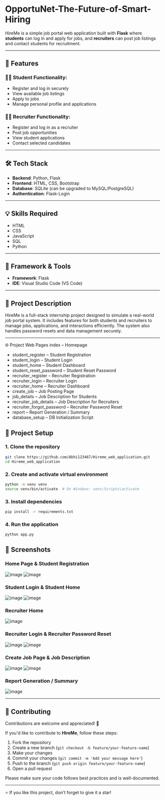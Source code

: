 # OpportuNet-The-Future-of-Smart-Hiring 

HireMe is a simple job portal web application built with **Flask** where **students** can log in and apply for jobs, and **recruiters** can post job listings and contact students for recruitment.

---

## 🔧 Features

### 🧑‍🎓 Student Functionality:
- Register and log in securely
- View available job listings
- Apply to jobs
- Manage personal profile and applications

### 🧑‍💼 Recruiter Functionality:
- Register and log in as a recruiter
- Post job opportunities
- View student applications
- Contact selected candidates

---

## 🛠️ Tech Stack

- **Backend**: Python, Flask
- **Frontend**: HTML, CSS, Bootstrap
- **Database**: SQLite (can be upgraded to MySQL/PostgreSQL)
- **Authentication**: Flask-Login

---

## 💡 Skills Required

- HTML
- CSS
- JavaScript
- SQL
- Python

---

## 🧰 Framework & Tools

- **Framework**: Flask
- **IDE**: Visual Studio Code (VS Code)

---

## 📝 Project Description

HireMe is a full-stack internship project designed to simulate a real-world job portal system. It includes features for both students and recruiters to manage jobs, applications, and interactions efficiently. The system also handles password resets and data management securely.

---

🌐 Project Web Pages
index – Homepage

- student_register – Student Registration
- student_login – Student Login
- student_home – Student Dashboard
- student_reset_password – Student Reset Password
- recruiter_register – Recruiter Registration
- recruiter_login – Recruiter Login
- recruiter_home – Recruiter Dashboard
- create_job – Job Posting Page
- job_details – Job Description for Students
- recruiter_job_details – Job Description for Recruiters
- recruiter_forgot_password – Recruiter Password Reset
- report – Report Generation / Summary
- database_setup – DB Initialization Script


## 📁 Project Setup

### 1. Clone the repository
```bash
git clone https://github.com/Abhi123467/Hireme_web_application.git
cd Hireme_web_application
```

### 2. Create and activate virtual environment

```bash
python -m venv venv
source venv/bin/activate  # On Windows: venv\Scripts\activate
```

### 3. Install dependencies

```bash
pip install -r requirements.txt
```

### 4. Run the application

```bash
python app.py
```

## 📸 Screenshots

### Home Page & Student Registration
![image](https://github.com/user-attachments/assets/869bc62b-0bb8-42b4-9e6a-120ccd5a616c)
![image](https://github.com/user-attachments/assets/ff217eb9-2393-4888-9f7e-c8f393dfe723)


### Student Login & Student Home 
![image](https://github.com/user-attachments/assets/00108364-2435-45ab-ab16-29fec6387986)
![image](https://github.com/user-attachments/assets/f5933e75-9174-40a7-a8ae-3791aa51c0ec)

### Recruiter Home
![image](https://github.com/user-attachments/assets/f10366b3-babf-482c-b011-16253be24bbb)


### Recruiter Login & Recruiter Password Reset
![image](https://github.com/user-attachments/assets/d3642cc0-5486-4b79-bacc-3b6a495dbc5a)
![image](https://github.com/user-attachments/assets/e9be2d62-d8ea-4c33-bb6d-f2652a34ddb3)

### Create Job Page & Job Description
![image](https://github.com/user-attachments/assets/4de6e71c-2de7-43dd-a945-fb1cda5b4536)
![image](https://github.com/user-attachments/assets/516759c8-ed07-4553-ba1b-ca7a41bc8548)

### Report Generation / Summary
![image](https://github.com/user-attachments/assets/69750882-72b5-45f4-8dba-169c40fb972d)

---

## 🤝 Contributing

Contributions are welcome and appreciated! 🙌

If you'd like to contribute to **HireMe**, follow these steps:

1. Fork the repository
2. Create a new branch (`git checkout -b feature/your-feature-name`)
3. Make your changes
4. Commit your changes (`git commit -m 'Add your message here'`)
5. Push to the branch (`git push origin feature/your-feature-name`)
6. Open a pull request

Please make sure your code follows best practices and is well-documented.

---

⭐ If you like this project, don't forget to give it a star!
